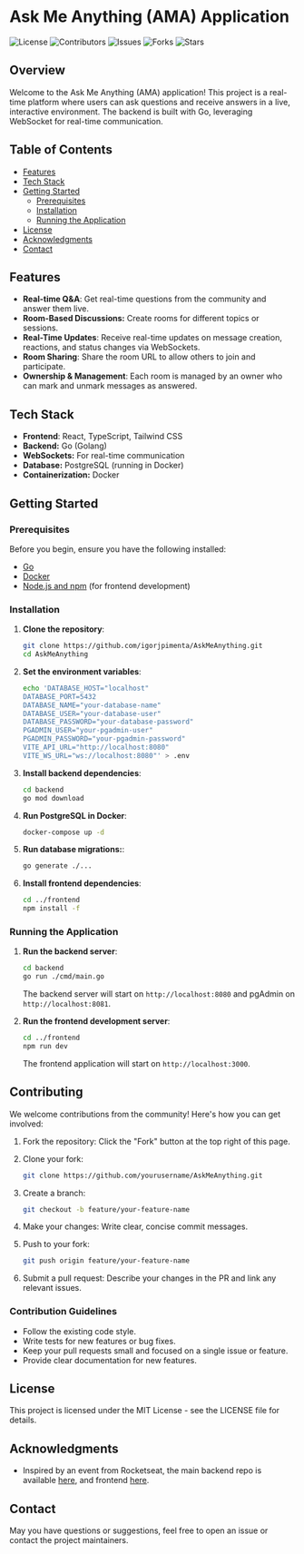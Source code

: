 # Ask Me Anything (AMA) Application

![License](https://img.shields.io/github/license/igorjpimenta/AskMeAnything)
![Contributors](https://img.shields.io/github/contributors/igorjpimenta/AskMeAnything)
![Issues](https://img.shields.io/github/issues/igorjpimenta/AskMeAnything)
![Forks](https://img.shields.io/github/forks/igorjpimenta/AskMeAnything)
![Stars](https://img.shields.io/github/stars/igorjpimenta/AskMeAnything)

## Overview

Welcome to the Ask Me Anything (AMA) application! This project is a real-time platform where users can ask questions and receive answers in a live, interactive environment. The backend is built with Go, leveraging WebSocket for real-time communication.

## Table of Contents

- [Features](#features)
- [Tech Stack](#tech-stack)
- [Getting Started](#getting-started)
  - [Prerequisites](#prerequisites)
  - [Installation](#installation)
  - [Running the Application](#running-the-application)
- [License](#license)
- [Acknowledgments](#acknowledgments)
- [Contact](#contact)

## Features

- **Real-time Q&A**: Get real-time questions from the community and answer them live.
- **Room-Based Discussions:** Create rooms for different topics or sessions.
- **Real-Time Updates**: Receive real-time updates on message creation, reactions, and status changes via WebSockets.
- **Room Sharing**: Share the room URL to allow others to join and participate.
- **Ownership & Management**: Each room is managed by an owner who can mark and unmark messages as answered.

## Tech Stack

- **Frontend**: React, TypeScript, Tailwind CSS
- **Backend:** Go (Golang)
- **WebSockets:** For real-time communication
- **Database:** PostgreSQL (running in Docker)
- **Containerization:** Docker

## Getting Started

### Prerequisites

Before you begin, ensure you have the following installed:

- [Go](https://golang.org/doc/install)
- [Docker](https://www.docker.com/get-started)
- [Node.js and npm](https://nodejs.org/) (for frontend development)

### Installation

1. **Clone the repository**:
   ```bash
   git clone https://github.com/igorjpimenta/AskMeAnything.git
   cd AskMeAnything
    ```

2. **Set the environment variables**:
    ```bash
    echo 'DATABASE_HOST="localhost"
    DATABASE_PORT=5432
    DATABASE_NAME="your-database-name"
    DATABASE_USER="your-database-user"
    DATABASE_PASSWORD="your-database-password"
    PGADMIN_USER="your-pgadmin-user"
    PGADMIN_PASSWORD="your-pgadmin-password"
    VITE_API_URL="http://localhost:8080"
    VITE_WS_URL="ws://localhost:8080"' > .env

3. **Install backend dependencies**:
    ```bash
    cd backend
    go mod download
    ```

4. **Run PostgreSQL in Docker**:
    ```bash
    docker-compose up -d
    ```

5. **Run database migrations:**:
    ```bash
    go generate ./...
    ```

6. **Install frontend dependencies**:
    ```bash
    cd ../frontend
    npm install -f
    ```

### Running the Application

1. **Run the backend server**:
    ```bash
    cd backend
    go run ./cmd/main.go
    ```
    The backend server will start on `http://localhost:8080` and pgAdmin on `http://localhost:8081`.

2. **Run the frontend development server**:
    ```bash
    cd ../frontend
    npm run dev
    ```
    The frontend application will start on `http://localhost:3000`.

## Contributing
We welcome contributions from the community! Here's how you can get involved:

1. Fork the repository: Click the "Fork" button at the top right of this page.

2. Clone your fork:
    ```bash
    git clone https://github.com/yourusername/AskMeAnything.git
    ```

3. Create a branch:
    ```bash
    git checkout -b feature/your-feature-name
    ```

4. Make your changes: Write clear, concise commit messages.

5. Push to your fork:
    ```bash
    git push origin feature/your-feature-name
    ```

6. Submit a pull request: Describe your changes in the PR and link any relevant issues.

### Contribution Guidelines
- Follow the existing code style.
- Write tests for new features or bug fixes.
- Keep your pull requests small and focused on a single issue or feature.
- Provide clear documentation for new features.

## License
This project is licensed under the MIT License - see the LICENSE file for details.

## Acknowledgments
- Inspired by an event from Rocketseat, the main backend repo is available [here](https://github.com/rocketseat-education/semana-tech-01-go-react-server/), and frontend [here](https://github.com/rocketseat-education/semana-tech-01-go-react-web).

## Contact
May you have questions or suggestions, feel free to open an issue or contact the project maintainers.